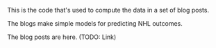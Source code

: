 This is the code that's used to compute the data in a set of blog posts.

The blogs make simple models for predicting NHL outcomes.

The blog posts are here.  (TODO: Link)